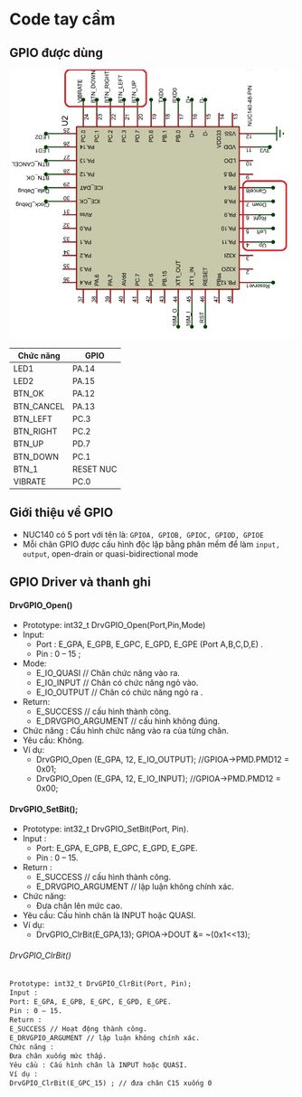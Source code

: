 # Code tay cầm

## GPIO được dùng
![Screenshot](nuc140.jpg)

| Chức năng| 		GPIO   | 
|------------|--------|
| LED1     | PA.14     |  
| LED2     | PA.15      |  
|BTN_OK      | PA.12     |  
|BTN_CANCEL      |PA.13      | 
| BTN_LEFT     | PC.3 |
|BTN_RIGHT    | PC.2     | 
| BTN_UP     | PD.7     | 
| BTN_DOWN  | PC.1     | 
|BTN_1     |  RESET NUC |
|VIBRATE     |PC.0 |


## Giới thiệu về GPIO

* NUC140 có 5 port với tên là: `GPIOA, GPIOB, GPIOC, GPIOD, GPIOE`
* Mỗi chân GPIO được cấu hình độc lập bằng phân mềm để làm `input, output`, open-drain or quasi-bidirectional mode

## GPIO Driver và thanh ghi


#### DrvGPIO_Open() 
* Prototype: int32_t DrvGPIO_Open(Port,Pin,Mode)
* Input:
	* Port : E_GPA, E_GPB, E_GPC, E_GPD, E_GPE (Port A,B,C,D,E) .
	* Pin : 0 – 15 ;
* Mode:
	* E_IO_QUASI // Chân chức năng vào ra.
	* E_IO_INPUT // Chân có chức năng ngỏ vào.
	* E_IO_OUTPUT // Chân có chức năng ngỏ ra .
* Return:
	* E_SUCCESS // cấu hình thành công.
	* E_DRVGPIO_ARGUMENT // cấu hình không đúng.
* Chức năng : Cấu hình chức năng vào ra của từng chân.
* Yêu cầu: Không.
* Ví dụ:
	* DrvGPIO_Open (E_GPA, 12, E_IO_OUTPUT); //GPIOA->PMD.PMD12 = 0x01;
	* DrvGPIO_Open (E_GPA, 12, E_IO_INPUT); //GPIOA->PMD.PMD12 = 0x00;

	
#### DrvGPIO_SetBit();
* Prototype: int32_t DrvGPIO_SetBit(Port, Pin).
* Input : 
	* Port: E_GPA, E_GPB, E_GPC, E_GPD, E_GPE.
	* Pin : 0 – 15.
* Return : 
	* E_SUCCESS // cấu hình thành công.
	* E_DRVGPIO_ARGUMENT // lập luận không chính xác.
* Chức năng:
	* Đưa chân lên mức cao.
* Yêu cầu: Cấu hình chân là INPUT hoặc QUASI.
* Ví dụ:
	* DrvGPIO_ClrBit(E_GPA,13);
GPIOA->DOUT &= ~(0x1<<13);

	
###### DrvGPIO_ClrBit()
	Prototype: int32_t DrvGPIO_ClrBit(Port, Pin);
	Input : 
	Port: E_GPA, E_GPB, E_GPC, E_GPD, E_GPE.
	Pin : 0 – 15.
	Return : 
	E_SUCCESS // Hoạt động thành công.
	E_DRVGPIO_ARGUMENT // lập luận không chính xác.
	Chức năng : 
	Đưa chân xuống mức thấp.
	Yêu cầu : Cấu hình chân là INPUT hoặc QUASI.
	Ví dụ : 
	DrvGPIO_ClrBit(E_GPC_15) ; // đưa chân C15 xuống 0